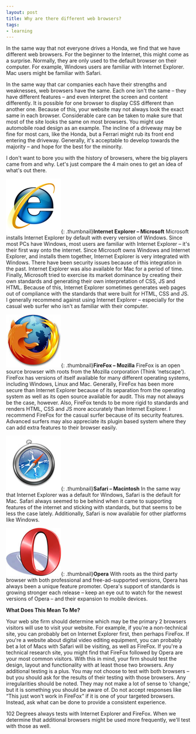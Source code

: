 ```yaml
---
layout: post
title: Why are there different web browsers?
tags:
- learning
---
```

In the same way that not everyone drives a Honda, we find that we have different web browsers.  For the beginner to the Internet, this might come as a surprise.  Normally, they are only used to the default browser on their computer.  For example, Windows users are familiar with Internet Explorer.  Mac users might be familiar with Safari.

In the same way that car companies each have their strengths and weaknesses, web browsers have the same.  Each one isn't the same – they have different features – and even interpret the screen and content differently.  It is possible for one browser to display CSS different than another one.  Because of this, your website may not always look the exact same in each browser.  Considerable care can be taken to make sure that most of the site looks the same on most browsers.  You might use automobile road design as an example.  The incline of a driveway may be fine for most cars, like the Honda, but a Ferrari might rub its front end entering the driveway.  Generally, it's acceptable to develop towards the majority – and hope for the best for the minority.

I don't want to bore you with the history of browsers, where the big players came from and why.  Let's just compare the 4 main ones to get an idea of what's out there.

[![](/uploads/2008/4763_ie7bellissimo.jpg)](){: .thumbnail}**Internet Explorer – Microsoft**
Microsoft installs Internet Explorer by default with every version of Windows.  Since most PCs have Windows, most users are familiar with Internet Explorer – it's their first way onto the internet.  Since Microsoft owns Windows and Internet Explorer, and installs them together, Internet Explorer is very integrated with Windows.  There have been security issues because of this integration in the past.  Internet Explorer was also available for Mac for a period of time.  Finally, Microsoft tried to exercise its market dominance by creating their own standards and generating their own interpretation of CSS, JS and HTML.  Because of this, Internet Explorer sometimes generates web pages out of compliance with the standards that were built for HTML, CSS and JS.  I generally recommend against using Internet Explorer – especially for the casual web surfer who isn't as familiar with their computer.

[![](/uploads/2008/firefox.jpg)](){: .thumbnail}**FireFox – Mozilla**
FireFox is an open source browser with roots from the Mozilla corporation (Think ‘netscape').  FireFox has versions of itself available for many different operating systems, including Windows, Linux and Mac.  Generally, FireFox has been more secure than Internet Explorer because of its separation from the operating system as well as its open source available for audit.  This may not always be the case, however.  Also, FireFox tends to be more rigid to standards and renders HTML, CSS and JS more accurately than Internet Explorer.  I recommend FireFox for the casual surfer because of its security features.  Advanced surfers may also appreciate its plugin based system where they can add extra features to their browser easily.

[![](/uploads/2008/safari_logo.jpg)](){: .thumbnail}**Safari – Macintosh**
In the same way that Internet Explorer was a default for Windows, Safari is the default for Mac.  Safari always seemed to be behind when it came to supporting features of the internet and sticking with standards, but that seems to be less the case lately.  Additionally, Safari is now available for other platforms like Windows.

[![](/uploads/2008/opera_logo.jpg)](){: .thumbnail}**Opera**
With roots as the third party browser with both professional and free-ad-supported versions, Opera has always been a unique feature promoter.  Opera's support of standards is growing stronger each release – keep an eye out to watch for the newest versions of Opera – and their expansion to mobile devices.

**What Does This Mean To Me?**

Your web site firm should determine which may be the primary 2 browsers visitors will use to visit your website.  For example, if you're a non-technical site, you can probably bet on Internet Explorer first, then perhaps FireFox.  If you're a website about digital video editing equipment, you can probably bet a lot of Macs with Safari will be visiting, as well as FireFox.  If you're a technical research site, you might find that FireFox followed by Opera are your most common visitors.  With this in mind, your firm should test the design, layout and functionality with at least those two browsers.  Any additional testing is a plus.  You may not choose to test with both browsers – but you should ask for the results of their testing with those browsers.  Any irregularities should be noted.  They may not make a lot of sense to ‘change,' but it is something you should be aware of.  Do not accept responses like “This just won't work in FireFox” if it is one of your targeted browsers.  Instead, ask what can be done to provide a consistent experience.

102 Degrees always tests with Internet Explorer and FireFox.  When we determine that additional browsers might be used more frequently, we'll test with those as well.
